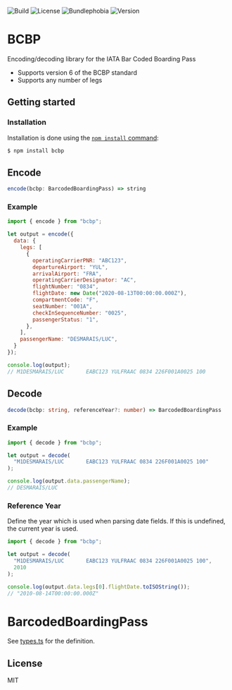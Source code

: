 ![Build](https://img.shields.io/github/workflow/status/georgesmith46/bcbp/Release?style=for-the-badge)
![License](https://img.shields.io/github/license/georgesmith46/bcbp?style=for-the-badge)
![Bundlephobia](https://img.shields.io/bundlephobia/minzip/bcbp?style=for-the-badge)
![Version](https://img.shields.io/npm/v/bcbp?style=for-the-badge)

# BCBP

Encoding/decoding library for the IATA Bar Coded Boarding Pass

- Supports version 6 of the BCBP standard
- Supports any number of legs

## Getting started

### Installation

Installation is done using the
[`npm install` command](https://docs.npmjs.com/getting-started/installing-npm-packages-locally):

```bash
$ npm install bcbp
```

## Encode

```ts
encode(bcbp: BarcodedBoardingPass) => string
```

### Example

```js
import { encode } from "bcbp";

let output = encode({
  data: {
    legs: [
      {
        operatingCarrierPNR: "ABC123",
        departureAirport: "YUL",
        arrivalAirport: "FRA",
        operatingCarrierDesignator: "AC",
        flightNumber: "0834",
        flightDate: new Date("2020-08-13T00:00:00.000Z"),
        compartmentCode: "F",
        seatNumber: "001A",
        checkInSequenceNumber: "0025",
        passengerStatus: "1",
      },
    ],
    passengerName: "DESMARAIS/LUC",
  }
});

console.log(output);
// M1DESMARAIS/LUC       EABC123 YULFRAAC 0834 226F001A0025 100
```

## Decode

```ts
decode(bcbp: string, referenceYear?: number) => BarcodedBoardingPass
```

### Example

```js
import { decode } from "bcbp";

let output = decode(
  "M1DESMARAIS/LUC       EABC123 YULFRAAC 0834 226F001A0025 100"
);

console.log(output.data.passengerName);
// DESMARAIS/LUC
```

### Reference Year

Define the year which is used when parsing date fields. If this is undefined, the current year is used.

```js
import { decode } from "bcbp";

let output = decode(
  "M1DESMARAIS/LUC       EABC123 YULFRAAC 0834 226F001A0025 100",
  2010
);

console.log(output.data.legs[0].flightDate.toISOString());
// "2010-08-14T00:00:00.000Z"
```

# BarcodedBoardingPass

See [types.ts](src/types.ts) for the definition.

## License

MIT
